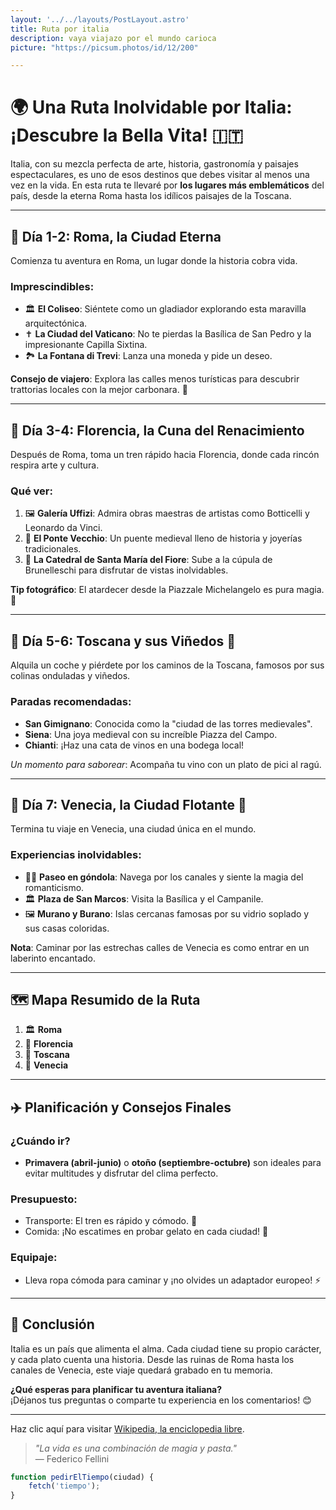 ```yaml
---
layout: '../../layouts/PostLayout.astro'
title: Ruta por italia
description: vaya viajazo por el mundo carioca
picture: "https://picsum.photos/id/12/200"

---
```


# 🌍 Una Ruta Inolvidable por Italia: ¡Descubre la Bella Vita! 🇮🇹

Italia, con su mezcla perfecta de arte, historia, gastronomía y paisajes espectaculares, es uno de esos destinos que debes visitar al menos una vez en la vida. En esta ruta te llevaré por **los lugares más emblemáticos** del país, desde la eterna Roma hasta los idílicos paisajes de la Toscana.

---

## 📍 **Día 1-2: Roma, la Ciudad Eterna**

Comienza tu aventura en Roma, un lugar donde la historia cobra vida. 

### Imprescindibles:
- 🏛 **El Coliseo**: Siéntete como un gladiador explorando esta maravilla arquitectónica.
- ✝️ **La Ciudad del Vaticano**: No te pierdas la Basílica de San Pedro y la impresionante Capilla Sixtina.
- 🏞 **La Fontana di Trevi**: Lanza una moneda y pide un deseo.

**Consejo de viajero**: Explora las calles menos turísticas para descubrir trattorias locales con la mejor carbonara. 🍝

---

## 📍 **Día 3-4: Florencia, la Cuna del Renacimiento**

Después de Roma, toma un tren rápido hacia Florencia, donde cada rincón respira arte y cultura.

### Qué ver:
1. 🖼 **Galería Uffizi**: Admira obras maestras de artistas como Botticelli y Leonardo da Vinci.
2. 🌉 **El Ponte Vecchio**: Un puente medieval lleno de historia y joyerías tradicionales.
3. 🏰 **La Catedral de Santa María del Fiore**: Sube a la cúpula de Brunelleschi para disfrutar de vistas inolvidables.

**Tip fotográfico**: El atardecer desde la Piazzale Michelangelo es pura magia. 📸

---

## 📍 **Día 5-6: Toscana y sus Viñedos** 🍷

Alquila un coche y piérdete por los caminos de la Toscana, famosos por sus colinas onduladas y viñedos.

### Paradas recomendadas:
- **San Gimignano**: Conocida como la "ciudad de las torres medievales".
- **Siena**: Una joya medieval con su increíble Piazza del Campo.
- **Chianti**: ¡Haz una cata de vinos en una bodega local!

*Un momento para saborear*: Acompaña tu vino con un plato de pici al ragú.

---

## 📍 **Día 7: Venecia, la Ciudad Flotante** 🚤

Termina tu viaje en Venecia, una ciudad única en el mundo.

### Experiencias inolvidables:
- 🚣‍♂️ **Paseo en góndola**: Navega por los canales y siente la magia del romanticismo.
- 🏛 **Plaza de San Marcos**: Visita la Basílica y el Campanile.
- 🖼 **Murano y Burano**: Islas cercanas famosas por su vidrio soplado y sus casas coloridas.

**Nota**: Caminar por las estrechas calles de Venecia es como entrar en un laberinto encantado.

---

## 🗺 **Mapa Resumido de la Ruta**
1. 🏛 **Roma**
2. 🎨 **Florencia**
3. 🍇 **Toscana**
4. 🚤 **Venecia**

---

## ✈️ **Planificación y Consejos Finales**

### ¿Cuándo ir?
- **Primavera (abril-junio)** o **otoño (septiembre-octubre)** son ideales para evitar multitudes y disfrutar del clima perfecto.

### Presupuesto:
- Transporte: El tren es rápido y cómodo. 🚅
- Comida: ¡No escatimes en probar gelato en cada ciudad! 🍨

### Equipaje:
- Lleva ropa cómoda para caminar y ¡no olvides un adaptador europeo! ⚡

---

## 📝 **Conclusión**

Italia es un país que alimenta el alma. Cada ciudad tiene su propio carácter, y cada plato cuenta una historia. Desde las ruinas de Roma hasta los canales de Venecia, este viaje quedará grabado en tu memoria.

**¿Qué esperas para planificar tu aventura italiana?**  
¡Déjanos tus preguntas o comparte tu experiencia en los comentarios! 😊

---

Haz clic aquí para visitar [Wikipedia, la enciclopedia libre](https://www.wikipedia.org).



> *"La vida es una combinación de magia y pasta."*  
> — Federico Fellini


```js
function pedirElTiempo(ciudad) {
    fetch('tiempo');
}
```